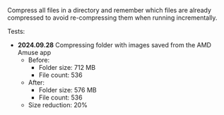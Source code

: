 Compress all files in a directory and remember which files are already compressed to avoid re-compressing them when running incrementally.

Tests:
* **2024.09.28** Compressing folder with images saved from the AMD Amuse app
    * Before:
        * Folder size: 712 MB
        * File count: 536
    * After:
        * Folder size: 576 MB
        * File count: 536
    * Size reduction: 20%
